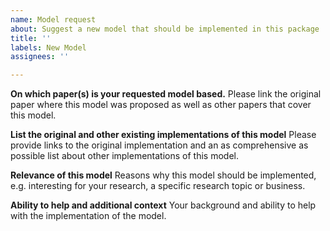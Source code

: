 ```yaml
---
name: Model request
about: Suggest a new model that should be implemented in this package
title: ''
labels: New Model
assignees: ''

---
```


**On which paper(s) is your requested model based.**
Please link the original paper where this model was proposed as well as other papers that cover this model.

**List the original and other existing implementations of this model**
Please provide links to the original implementation and an as comprehensive as possible list about other implementations
of this model.

**Relevance of this model**
Reasons why this model should be implemented, e.g. interesting for your research, a specific research topic or business.

**Ability to help and additional context**
Your background and ability to help with the implementation of the model. 
